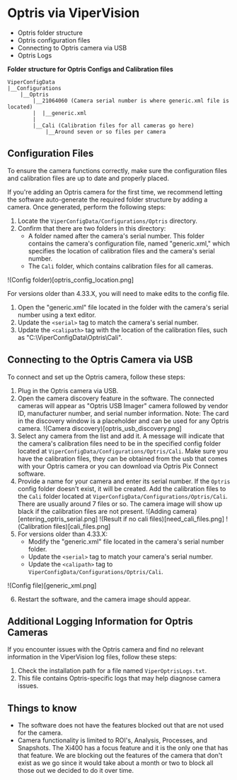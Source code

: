 # Optris via ViperVision

- Optris folder structure
- Optris configuration files
- Connecting to Optris camera via USB
- Optris Logs

**Folder structure for Optris Configs and Calibration files**  
```
ViperConfigData
|__Configurations
    |__Optris
        |__21064060 (Camera serial number is where generic.xml file is located)
        |  |__generic.xml
        |
        |__Cali (Calibration files for all cameras go here)
            |__Around seven or so files per camera

```

## Configuration Files

To ensure the camera functions correctly, make sure the configuration files and calibration files are up to date and properly placed.

If you're adding an Optris camera for the first time, we recommend letting the software auto-generate the required folder structure by adding a camera. Once generated, perform the following steps:

1. Locate the `ViperConfigData/Configurations/Optris` directory.
2. Confirm that there are two folders in this directory:
   - A folder named after the camera's serial number. This folder contains the camera's configuration file, named "generic.xml," which specifies the location of calibration files and the camera's serial number.
   - The `Cali` folder, which contains calibration files for all cameras.

!(Config folder)[optris_config_location.png]

For versions older than 4.33.X, you will need to make edits to the config file.

1. Open the "generic.xml" file located in the folder with the camera's serial number using a text editor.
2. Update the `<serial>` tag to match the camera's serial number.
3. Update the `<calipath>` tag with the location of the calibration files, such as "C:\ViperConfigData\Optris\Cali".

## Connecting to the Optris Camera via USB

To connect and set up the Optris camera, follow these steps:

1. Plug in the Optris camera via USB.
2. Open the camera discovery feature in the software. The connected cameras will appear as "Optris USB Imager" camera followed by vendor ID, manufacturer number, and serial number information. Note: The card in the discovery window is a placeholder and can be used for any Optris camera.
!(Camera discovery)[optris_usb_discovery.png]
3. Select any camera from the list and add it. A message will indicate that the camera's calibration files need to be in the specified config folder located at `ViperConfigData/Configurations/Optris/Cali`. Make sure you have the calibration files, they can be obtained from the usb that comes with your Optris camera or you can download via Optris Pix Connect software. 
4. Provide a name for your camera and enter its serial number. If the `Optris` config folder doesn't exist, it will be created. Add the calibration files to the `Cali` folder located at `ViperConfigData/Configurations/Optris/Cali`. There are usually around 7 files or so. The camera image will show up black if the calibration files are not present.
!(Adding camera)[entering_optris_serial.png]
!(Result if no cali files)[need_cali_files.png]
!(Calibration files)[cali_files.png]
5. For versions older than 4.33.X:
    - Modify the "generic.xml" file located in the camera's serial number folder.
    - Update the `<serial>` tag to match your camera's serial number.
    - Update the `<calipath>` tag to `ViperConfigData/Configurations/Optris/Cali`.

!(Config file)[generic_xml.png]

6. Restart the software, and the camera image should appear.

## Additional Logging Information for Optris Cameras

If you encounter issues with the Optris camera and find no relevant information in the ViperVision log files, follow these steps:

1. Check the installation path for a file named `ViperOptrisLogs.txt`.
2. This file contains Optris-specific logs that may help diagnose camera issues.


## Things to know

- The software does not have the features blocked out that are not used for the camera. 
- Camera functionality is limited to ROI's, Analysis, Processes, and Snapshots. The Xi400 has a focus feature and it is the only one that has that feature. We are blocking out the features of the camera that don't exist as we go since it would take about a month or two to block all those out we decided to do it over time. 
